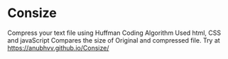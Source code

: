 # Consize
Compress your text file using Huffman Coding Algorithm
Used html, CSS and javaScript
Compares the size of Original and compressed file.
Try at https://anubhvv.github.io/Consize/
